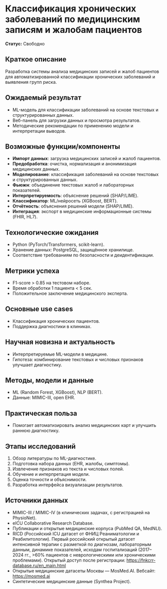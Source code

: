 # Классификация хронических заболеваний по медицинским записям и жалобам пациентов

**Статус:** Свободно

## Краткое описание
Разработка системы анализа медицинских записей и жалоб пациентов для автоматизированной классификации хронических заболеваний и выявления групп риска.

## Ожидаемый результат

- ML-модель для классификации заболеваний на основе текстовых и структурированных данных.
- Веб-панель для загрузки данных и просмотра результатов.
- Методические рекомендации по применению модели и интерпретации выводов.

## Возможные функции/компоненты

- **Импорт данных**: загрузка медицинских записей и жалоб пациентов.
- **Предобработка**: очистка, нормализация и анонимизация медицинских данных.
- **Моделирование**: классификация заболеваний на основе текстовых и структурированных данных.
- **Фьюжн**: объединение текстовых жалоб и лабораторных показателей.
- **Интерпретируемость**: объяснение решений (SHAP/LIME).
- **Классификатор**: ML/нейросеть (XGBoost, BERT).
- **Отчётность**: объяснения решений модели (SHAP/LIME).
- **Интеграция**: экспорт в медицинские информационные системы (FHIR, HL7).

## Технологические ожидания

- Python (PyTorch/Transformers, scikit-learn).
- Хранение данных: PostgreSQL, защищённое хранилище.
- Соответствие требованиям по безопасности и деидентификации.

## Метрики успеха

- F1-score > 0.85 на тестовом наборе.
- Время обработки 1 пациента < 5 сек.
- Положительное заключение медицинского эксперта.

## Основные use cases

- Классификация хронических пациентов.
- Поддержка диагностики в клиниках.

## Научная новизна и актуальность

- Интерпретируемые ML-модели в медицине.
- Гипотеза: комбинирование текстовых и числовых признаков улучшает диагностику.

## Методы, модели и данные

- ML (Random Forest, XGBoost), NLP (BERT).
- Данные: MIMIC-III, open EHR.

## Практическая польза

- Помогает автоматизировать анализ медицинских карт и улучшить раннюю диагностику.

## Этапы исследований

1. Обзор литературы по ML-диагностике.
2. Подготовка набора данных (EHR, жалобы, симптомы).
3. Извлечение признаков из текста и числовых полей.
4. Обучение и интерпретация модели.
5. Оценка точности и объяснимости.
6. Разработка интерфейса визуализации результатов.

## Источники данных
- MIMIC-III / MIMIC-IV (в клинических задачах, с регистрацией на PhysioNet).
- eICU Collaborative Research Database.
- Публикации и открытые медицинские корпуса (PubMed QA, MedNLI).
- RICD (Российский ICU датасет от ФНИЦ Реаниматологии и Реабилитологии). Первый российский открытый датасет интенсивной терапии с разметкой по диагнозам, лабораторным данным, динамике показателей, исходам госпитализаций (2017–2024 гг., >60% пациентов с неврологическими или хроническими проблемами). Открытый доступ после регистрации: https://fnkcrr-database.ru/en_main.html
- Открытые медицинские датасеты Москвы — MosMed.AI. Вебсайт: https://mosmed.ai
- Синтетические медицинские данные (Synthea Project).